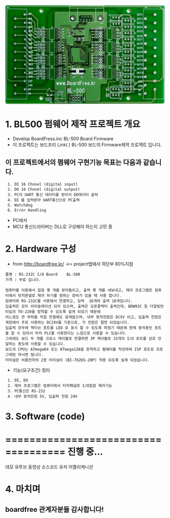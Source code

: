 ![ex_screenshot](https://github.com/Baccas-Kim/BL500_FW/blob/master/Materials/BL500.PNG)



# 1. BL500 펌웨어 제작 프로젝트 개요
 * Develop BoardFress.inc BL-500 Board Firmware
 * 이 프로젝트는 보드프리 Link( ) BL-500 보드의 Firmware제작 프로젝트 입니다.
 ## 이 프로젝트에서의 폄웨어 구현기능 목표는 다음과 같습니다.
     1. DI 16 Chnnel (digital input)
     2. DO 16 Chnnel (digital output)
     3. PC의 UART 통신 데이터를 받아서 DO데이터 출력
     4. DI 를 입력받아 UART통신으로 PC출력
     5. Watchdog
     6. Error Handling
 * PC에서 
 * MCU 통신드라이버는 DLL로 구성해야 하는지 고민 중

# 2. Hardware 구성
 * from http://boardfree.kr/ ->> project탭에서 하단부 80%지점
 ```
 품명 : RS-232C I/O Board    BL-500
 가격 : 무료 입니다.

 컴퓨터를 이용해서 접점 몇 개를 받아들이고, 출력 몇 개를 내보내고, 제어 프로그램은 컴퓨터에서 텃치판넬로 제어 하기를 원하는 장비가 있을 때 사용 합니다.
 컴퓨터와 RS-232C를 사용해서 연결하고, 입력  16개와 출력 16개입니다.
 입출력은 모두 아이솔레이션 되어 있으며, 출력은 오픈콜렉터 출력인데, BDW93C 등 다알링턴 타입의 TO-220을 장착할 수 있도록 설계 되었기 때문에
 어느정도 큰 부하를 직접 연결해도 문제없으며, 내부 동작전원은 DC5V 이고, 입출력 전원은 계장에서 주로 사용하는 DC24V를 기준으로, 각 전원은 절연 되었습니다.
 입출력 모두에 액티브 포트를 LED 로 표시 할 수 있도록 하였기 때문에 현재 동작중인 포트를 알 수 있어서 마치 PLC를 사용한다는 느낌으로 사용할 수 있습니다.
 그외에도 보드 두 개를 크로스 케이블로 연결하면 3P 케이블로 32개의 I/O 포트를 상호 전달하는 용도에 사용할 수 있습니다.
 보드의 CPU는 ATmega64 또는 ATmega128을 장착하고 펌웨어를 작성하여 ISP 포트로 프로그래밍 하시면 됨니다.
 터미널은 비룡전자의 2층 터미널이 (BI-762DS-20P) 적용 되도록 설계 되었습니다.
 ```
 * 기능(요구조건) 정리
 ```
  1. DI, DO
  2. 제어 프로그램은 컴퓨터에서 터치패널로 I/O접점 제어기능
  3. PC통신은 RS-232
  4. 내부 동작전원 5V, 입출력 전원 24V
 ```


# 3. Software (code)
 ====================================
 진행 중...
 ====================================

데모 유투브 동영상
소스코드
유저 어플리케니션


# 4. 마치며
 ##  boardfree 관계자분들 감사합니다!
